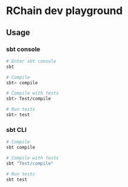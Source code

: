 # RChain dev playground

## Usage

### sbt console
```sh
# Enter sbt console 
sbt

# Compile
sbt> compile

# Compile with tests
sbt> Test/compile

# Run tests
sbt> test
```

### sbt CLI
```sh
# Compile
sbt compile

# Compile with tests
sbt "Test/compile"

# Run tests
sbt test
```